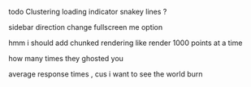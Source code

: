 todo 
Clustering
loading indicator
snakey lines ? 

sidebar direction change 
fullscreen me option

hmm i should add chunked rendering
like render 1000 points at a time

how many times they ghosted you

average response times , cus i want to see the world burn